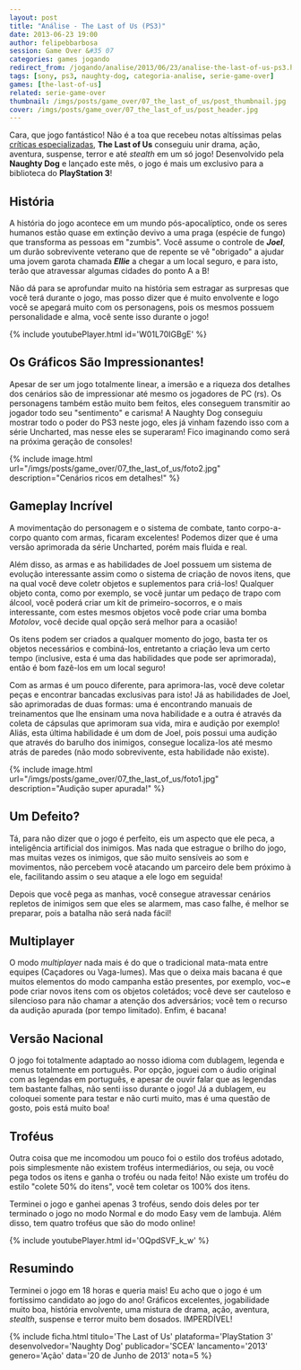 ```yaml
---
layout: post
title: "Análise - The Last of Us (PS3)"
date: 2013-06-23 19:00
author: felipebbarbosa
session: Game Over &#35 07
categories: games jogando
redirect_from: /jogando/analise/2013/06/23/analise-the-last-of-us-ps3.html
tags: [sony, ps3, naughty-dog, categoria-analise, serie-game-over]
games: [the-last-of-us]
related: serie-game-over
thumbnail: /imgs/posts/game_over/07_the_last_of_us/post_thumbnail.jpg
cover: /imgs/posts/game_over/07_the_last_of_us/post_header.jpg
---
```


Cara, que jogo fantástico! Não é a toa que recebeu notas altíssimas pelas [críticas especializadas](http://www.metacritic.com/game/playstation-3/the-last-of-us), **The Last of Us** conseguiu unir drama, ação, aventura, suspense, terror e até _stealth_ em um só jogo! Desenvolvido pela **Naughty Dog** e lançado este mês, o jogo é mais um exclusivo para a biblioteca do **PlayStation 3**!

<!--more-->

## História

A história do jogo acontece em um mundo pós-apocalíptico, onde os seres humanos estão quase em extinção devivo a uma praga (espécie de fungo) que transforma as pessoas em "zumbis". Você assume o controle de **_Joel_**, um durão sobrevivente veterano que de repente se vê "obrigado" a ajudar uma jovem garota chamada **_Ellie_** a chegar a um local seguro, e para isto, terão que atravessar algumas cidades do ponto A a B!

Não dá para se aprofundar muito na história sem estragar as surpresas que você terá durante o jogo, mas posso dizer que é muito envolvente e logo você se apegará muito com os personagens, pois os mesmos possuem personalidade e alma, você sente isso durante o jogo!

{% include youtubePlayer.html id='W01L70IGBgE' %}

## Os Gráficos São Impressionantes!

Apesar de ser um jogo totalmente linear, a imersão e a riqueza dos detalhes dos cenários são de impressionar até mesmo os jogadores de PC (rs). Os personagens também estão muito bem feitos, eles conseguem transmitir ao jogador todo seu "sentimento" e carisma! A Naughty Dog conseguiu mostrar todo o poder do PS3 neste jogo, eles já vinham fazendo isso com a série Uncharted, mas nesse eles se superaram! Fico imaginando como será na próxima geração de consoles!

{% include image.html url="/imgs/posts/game_over/07_the_last_of_us/foto2.jpg" description="Cenários ricos em detalhes!" %}

## Gameplay Incrível

A movimentação do personagem e o sistema de combate, tanto corpo-a-corpo quanto com armas, ficaram excelentes! Podemos dizer que é uma versão aprimorada da série Uncharted, porém mais fluida e real.

Além disso, as armas e as habilidades de Joel possuem um sistema de evolução interessante assim como o sistema de criação de novos itens, que na qual você deve coletr objetos e suplementos para criá-los! Qualquer objeto conta, como por exemplo, se você juntar um pedaço de trapo com álcool, você poderá criar um kit de primeiro-socorros, e o mais interessante, com estes mesmos objetos você pode criar uma bomba _Motolov_, você decide qual opção será melhor para a ocasião!

Os itens podem ser criados a qualquer momento do jogo, basta ter os objetos necessários e combiná-los, entretanto a criação leva um certo tempo (inclusive, esta é uma das habilidades que pode ser aprimorada), então é bom fazê-los em um local seguro!

Com as armas é um pouco diferente, para aprimora-las, você deve coletar peças e encontrar bancadas exclusivas para isto! Já as habilidades de Joel, são aprimoradas de duas formas: uma é encontrando manuais de treinamentos que lhe ensinam uma nova habilidade e a outra é através da coleta de cápsulas que aprimoram sua vida, mira e audição por exemplo! Aliás, esta última habilidade é um dom de Joel, pois possui uma audição que através do barulho dos inimigos, consegue localiza-los até mesmo atrás de paredes (não modo sobrevivente, esta habilidade não existe).

{% include image.html url="/imgs/posts/game_over/07_the_last_of_us/foto1.jpg" description="Audição super apurada!" %}

## Um Defeito?

Tá, para não dizer que o jogo é perfeito, eis um aspecto que ele peca, a inteligência artificial dos inimigos. Mas nada que estrague o brilho do jogo, mas muitas vezes os inimigos, que são muito sensíveis ao som e movimentos, não percebem você atacando um parceiro dele bem próximo à ele, facilitando assim o seu ataque a ele logo em seguida!

Depois que você pega as manhas, você consegue atravessar cenários repletos de inimigos sem que eles se alarmem, mas caso falhe, é melhor se preparar, pois a batalha não será nada fácil!

## Multiplayer

O modo _multiplayer_ nada mais é do que o tradicional mata-mata entre equipes (Caçadores ou Vaga-lumes). Mas que o deixa mais bacana é que muitos elementos do modo campanha estão presentes, por exemplo, voc~e pode criar novos itens com os objetos coletádos; você deve ser cauteloso e silencioso para não chamar a atenção dos adversários; você tem o recurso da audição apurada (por tempo limitado). Enfim, é bacana!

## Versão Nacional

O jogo foi totalmente adaptado ao nosso idioma com dublagem, legenda e menus totalmente em português. Por opção, joguei com o áudio original com as legendas em português, e apesar de ouvir falar que as legendas tem bastante falhas, não senti isso durante o jogo! Já a dublagem, eu coloquei somente para testar e não curti muito, mas é uma questão de gosto, pois está muito boa!

## Troféus

Outra coisa que me incomodou um pouco foi o estilo dos troféus adotado, pois simplesmente não existem troféus intermediários, ou seja, ou você pega todos os itens e ganha o troféu ou nada feito! Não existe um troféu do estilo "colete 50% do itens", você tem coletar os 100% dos itens.

Terminei o jogo e ganhei apenas 3 troféus, sendo dois deles por ter terminado o jogo no modo Normal e do modo Easy vem de lambuja. Além disso, tem quatro troféus que são do modo online!

{% include youtubePlayer.html id='OQpdSVF_k_w' %}

## Resumindo

Terminei o jogo em 18 horas e queria mais! Eu acho que o jogo é um fortíssimo candidato ao jogo do ano! Gráficos excelentes, jogabilidade muito boa, história envolvente, uma mistura de drama, ação, aventura, _stealth_, suspense e terror muito bem dosados. IMPERDÍVEL!

{% include ficha.html
  titulo='The Last of Us'
  plataforma='PlayStation 3'
  desenvolvedor='Naughty Dog'
  publicador='SCEA'
  lancamento='2013'
  genero='Ação'
  data='20 de Junho de 2013'
  nota=5 %}
